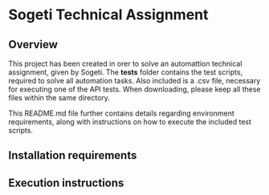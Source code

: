 # Sogeti Technical Assignment

## Overview

This project has been created in orer to solve an automattion technical assignment, given by Sogeti.
The **tests** folder contains the test scripts, required to solve all automation tasks.
Also included is a .csv file, necessary for executing one of the API tests.
When downloading, please keep all these files within the same directory.

This README.md file further contains details regarding environment requirements, along with instructions on how to execute the included test scripts.

## Installation requirements

## Execution instructions
